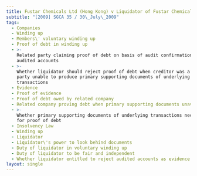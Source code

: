 ```yaml
---
title: Fustar Chemicals Ltd (Hong Kong) v Liquidator of Fustar Chemicals Pte Ltd
subtitle: "[2009] SGCA 35 / 30\_July\_2009"
tags:
  - Companies
  - Winding up
  - Members\' voluntary winding up
  - Proof of debt in winding up
  - >-
    Related party claiming proof of debt on basis of audit confirmations and
    audited accounts
  - >-
    Whether liquidator should reject proof of debt when creditor was a related
    party unable to produce primary supporting documents of underlying
    transactions
  - Evidence
  - Proof of evidence
  - Proof of debt owed by related company
  - Related company proving debt when primary supporting documents unavailable
  - >-
    Whether primary supporting documents of underlying transactions necessary
    for proof of debt
  - Insolvency Law
  - Winding up
  - Liquidator
  - Liquidator\'s power to look behind documents
  - Duty of liquidator in voluntary winding up
  - Duty of liquidator to be fair and independent
  - Whether liquidator entitled to reject audited accounts as evidence of debt
layout: single
---
```


